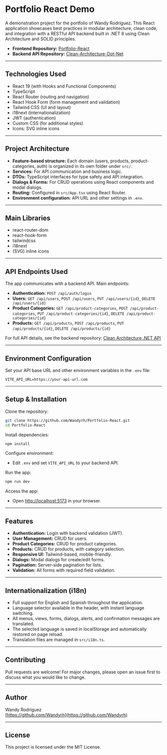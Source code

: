 # Portfolio React Demo

A demonstration project for the portfolio of Wandy Rodríguez. This React application showcases best practices in modular architecture, clean code, and integration with a RESTful API backend built in .NET 8 using Clean Architecture and SOLID principles.

- **Frontend Repository:** [Portfolio-React](https://github.com/Wandyrh/Portfolio-React)
- **Backend API Repository:** [Clean-Architecture-Dot-Net](https://github.com/Wandyrh/Clean-Architecture-Dot-Net)

---

## Technologies Used

- React 19 (with Hooks and Functional Components)
- TypeScript
- React Router (routing and navigation)
- React Hook Form (form management and validation)
- Tailwind CSS (UI and layout)
- i18next (internationalization)
- JWT (authentication)
- Custom CSS (for additional styles)
- Icons: SVG inline icons

---

## Project Architecture

- **Feature-based structure:** Each domain (users, products, product-categories, auth) is organized in its own folder under `src/`.
- **Services:** For API communication and business logic.
- **DTOs:** TypeScript interfaces for type safety and API integration.
- **Dialogs & Forms:** For CRUD operations using React components and modal dialogs.
- **Routing:** Configured in `src/App.tsx` using React Router.
- **Environment configuration:** API URL and other settings in `.env`.

---

## Main Libraries

- react-router-dom
- react-hook-form
- tailwindcss
- i18next
- (SVG) inline icons

---

## API Endpoints Used

The app communicates with a backend API. Main endpoints:

- **Authentication:** `POST /api/auth/login`
- **Users:** `GET /api/users`, `POST /api/users`, `PUT /api/users/{id}`, `DELETE /api/users/{id}`
- **Product Categories:** `GET /api/product-categories`, `POST /api/product-categories`, `PUT /api/product-categories/{id}`, `DELETE /api/product-categories/{id}`
- **Products:** `GET /api/products`, `POST /api/products`, `PUT /api/products/{id}`, `DELETE /api/products/{id}`

For full API details, see the backend repository: [Clean Architecture .NET API](https://github.com/Wandyrh/Clean-Architecture-Dot-Net)

---

## Environment Configuration

Set your API base URL and other environment variables in the `.env` file:

```env
VITE_API_URL=https://your-api-url.com
```

---

## Setup & Installation

Clone the repository:

```bash
git clone https://github.com/Wandyrh/Portfolio-React.git
cd Portfolio-React
```

Install dependencies:

```bash
npm install
```

Configure environment:

- Edit `.env` and set `VITE_API_URL` to your backend API.

Run the app:

```bash
npm run dev
```

Access the app:

- Open [http://localhost:5173](http://localhost:5173) in your browser.

---

## Features

- **Authentication:** Login with backend validation (JWT).
- **User Management:** CRUD for users.
- **Product Categories:** CRUD for product categories.
- **Products:** CRUD for products, with category selection.
- **Responsive UI:** Tailwind-based, mobile-friendly.
- **Dialogs:** Modal dialogs for create/edit forms.
- **Pagination:** Server-side pagination for lists.
- **Validation:** All forms with required field validation.

---

## Internationalization (i18n)

- Full support for English and Spanish throughout the application.
- Language selector available in the header, with instant language switching.
- All menus, views, forms, dialogs, alerts, and confirmation messages are translated.
- The selected language is saved in localStorage and automatically restored on page reload.
- Translation files are managed in `src/i18n.ts`.

---

## Contributing

Pull requests are welcome! For major changes, please open an issue first to discuss what you would like to change.

---

## Author

Wandy Rodríguez  
[https://github.com/Wandyrh](https://github.com/Wandyrh)

---

## License

This project is licensed under the MIT License.

